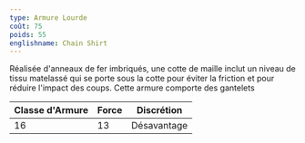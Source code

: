 ```yaml
---
type: Armure Lourde
coût: 75
poids: 55
englishname: Chain Shirt
---
```

	
Réalisée d'anneaux de fer imbriqués, une cotte de maille inclut un niveau de tissu matelassé qui se porte sous la cotte pour éviter la friction et pour réduire l'impact des coups. Cette armure comporte des gantelets

| Classe d'Armure | Force | Discrétion  |
| --------------- | ----- | ----------- |
| 16              | 13    | Désavantage |
